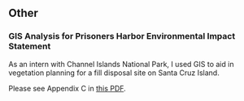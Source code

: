 ## Other

### GIS Analysis for Prisoners Harbor Environmental Impact Statement
As an intern with Channel Islands National Park, I used GIS to aid in vegetation planning for a fill disposal site on Santa Cruz Island.

Please see Appendix C in [this PDF](https://github.com/melhayashida/GIS_Portfolio/files/12217932/48011.Prisoners.Harbor.FEIS.Appendicies.pdf).
